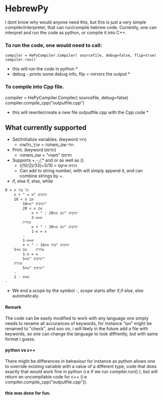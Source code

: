 # HebrewPy


I dont know why would anyone need this, but this is just a very simple compiler/interpreter, that can run/compile hebrew code.
Currently, one can interpret and run the code as python, or compile it into C++.

### To run the code, one would need to call:
```
compiler = HePyCompiler.Compiler( sourcefile, debug=false, flip=true)
compiler.run()
```
* this will run the code in python *
* debug - prints some debug info, flip = mirrors the output *

### To compile into Cpp file.
compiler = HePyCompiler.Compiler( sourcefile, debug=false)
compiler.compile_cpp("outputfile.cpp")

* this will rewrite/create a new file outputfile.cpp with the Cpp code *

## What currently supported
- Set/Initialize variables. (keyword ויהי)
  - ויהי שם_משתנה = ערך_כלשהו
- Print. (keyword הדפס)
  - הדפס "משהו" + שם_משתנה
- Supports +,-,/,* and or as well as ().
  - ויהיה איקס = 5/10+(33/(10/2))
  - Can add to string number, with will simply append it, and can combine strings by +.
- if, else if, else, while
```
כל עוד א > 0
	תדפיס "א = " + א
	אם א > 10
		תדפיס "א>10"
		אם א > 20
			תדפיס "וגם א>20 : " + א
			א=א-2
		אחרת
			תדפיס "וגם א<20 : " + א
			א = א-1
		-
		א=א-1
		תדפיס "סוף א>10 : " + א
	אחרת	אם א>5
		א = א-1
		תדפיס "א>5"
	אחרת
		תדפיס "א<5"
	-
	א=א - 1
-
```
- We end a scope by the symbol -, scope starts after if,if else, else automaticaly.

#### Remark
The code can be easily modified to work with any language one simply needs to rename all accurances of keywords, for instance "אם" might be renamed to "check",
and soo on, i will likely in the future add a file with keywords, so one can change the language to look diffrently, but with same format i guess.

#### python vs c++
There might be differences in behaviour for instance as python allows one to override existing variable with a value of a different type, code that does exactly that would 
work fine in python (i.e if we run compiler.run() ), but will return an uncompilable code for c++ (i.e compiler.compile_cpp("outputfile.cpp")).

#### this was done for fun.
